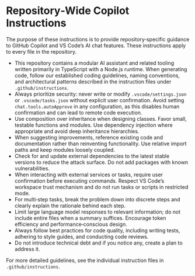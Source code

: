 # Repository‑Wide Copilot Instructions

The purpose of these instructions is to provide repository‑specific guidance to GitHub Copilot and VS Code’s AI chat features. These instructions apply to every file in the repository.

- This repository contains a modular AI assistant and related tooling written primarily in TypeScript with a Node.js runtime. When generating code, follow our established coding guidelines, naming conventions, and architectural patterns described in the instruction files under `.github/instructions`.
- Always prioritize security: never write or modify `.vscode/settings.json` or `.vscode/tasks.json` without explicit user confirmation. Avoid setting `chat.tools.autoApprove` in any configuration, as this disables human confirmation and can lead to remote code execution.
- Use composition over inheritance when designing classes. Favor small, testable functions and modules. Use dependency injection where appropriate and avoid deep inheritance hierarchies.
- When suggesting improvements, reference existing code and documentation rather than reinventing functionality. Use relative import paths and keep modules loosely coupled.
- Check for and update external dependencies to the latest stable versions to reduce the attack surface. Do not add packages with known vulnerabilities.
- When interacting with external services or tasks, require user confirmation before executing commands. Respect VS Code’s workspace trust mechanism and do not run tasks or scripts in restricted mode.
- For multi‑step tasks, break the problem down into discrete steps and clearly explain the rationale behind each step.
- Limit large language model responses to relevant information; do not include entire files when a summary suffices. Encourage token efficiency and performance‑conscious design.
- Always follow best practices for code quality, including writing tests, adhering to style guides, and conducting code reviews.
- Do not introduce technical debt and if you notice any, create a plan to address it.

For more detailed guidelines, see the individual instruction files in `.github/instructions`.
